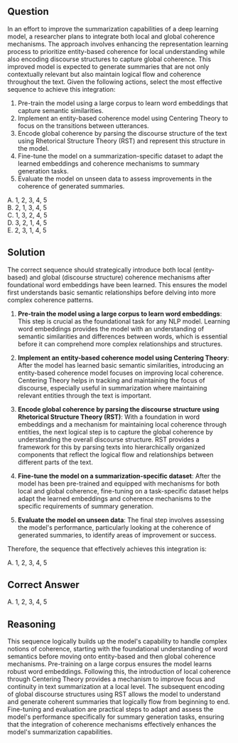 ## Question

In an effort to improve the summarization capabilities of a deep learning model, a researcher plans to integrate both local and global coherence mechanisms. The approach involves enhancing the representation learning process to prioritize entity-based coherence for local understanding while also encoding discourse structures to capture global coherence. This improved model is expected to generate summaries that are not only contextually relevant but also maintain logical flow and coherence throughout the text. Given the following actions, select the most effective sequence to achieve this integration:

1. Pre-train the model using a large corpus to learn word embeddings that capture semantic similarities.
2. Implement an entity-based coherence model using Centering Theory to focus on the transitions between utterances.
3. Encode global coherence by parsing the discourse structure of the text using Rhetorical Structure Theory (RST) and represent this structure in the model.
4. Fine-tune the model on a summarization-specific dataset to adapt the learned embeddings and coherence mechanisms to summary generation tasks.
5. Evaluate the model on unseen data to assess improvements in the coherence of generated summaries.

A. 1, 2, 3, 4, 5  
B. 2, 1, 3, 4, 5  
C. 1, 3, 2, 4, 5  
D. 3, 2, 1, 4, 5  
E. 2, 3, 1, 4, 5

## Solution

The correct sequence should strategically introduce both local (entity-based) and global (discourse structure) coherence mechanisms after foundational word embeddings have been learned. This ensures the model first understands basic semantic relationships before delving into more complex coherence patterns.

1. **Pre-train the model using a large corpus to learn word embeddings**: This step is crucial as the foundational task for any NLP model. Learning word embeddings provides the model with an understanding of semantic similarities and differences between words, which is essential before it can comprehend more complex relationships and structures.

2. **Implement an entity-based coherence model using Centering Theory**: After the model has learned basic semantic similarities, introducing an entity-based coherence model focuses on improving local coherence. Centering Theory helps in tracking and maintaining the focus of discourse, especially useful in summarization where maintaining relevant entities through the text is important.

3. **Encode global coherence by parsing the discourse structure using Rhetorical Structure Theory (RST)**: With a foundation in word embeddings and a mechanism for maintaining local coherence through entities, the next logical step is to capture the global coherence by understanding the overall discourse structure. RST provides a framework for this by parsing texts into hierarchically organized components that reflect the logical flow and relationships between different parts of the text.

4. **Fine-tune the model on a summarization-specific dataset**: After the model has been pre-trained and equipped with mechanisms for both local and global coherence, fine-tuning on a task-specific dataset helps adapt the learned embeddings and coherence mechanisms to the specific requirements of summary generation.

5. **Evaluate the model on unseen data**: The final step involves assessing the model's performance, particularly looking at the coherence of generated summaries, to identify areas of improvement or success.

Therefore, the sequence that effectively achieves this integration is:  

A. 1, 2, 3, 4, 5

## Correct Answer

A. 1, 2, 3, 4, 5

## Reasoning

This sequence logically builds up the model's capability to handle complex notions of coherence, starting with the foundational understanding of word semantics before moving onto entity-based and then global coherence mechanisms. Pre-training on a large corpus ensures the model learns robust word embeddings. Following this, the introduction of local coherence through Centering Theory provides a mechanism to improve focus and continuity in text summarization at a local level. The subsequent encoding of global discourse structures using RST allows the model to understand and generate coherent summaries that logically flow from beginning to end. Fine-tuning and evaluation are practical steps to adapt and assess the model's performance specifically for summary generation tasks, ensuring that the integration of coherence mechanisms effectively enhances the model's summarization capabilities.